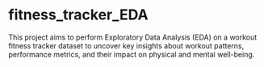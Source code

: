 # fitness_tracker_EDA
This project aims to perform Exploratory Data Analysis (EDA) on a workout fitness tracker dataset to uncover key insights about workout patterns, performance metrics, and their impact on physical and mental well-being.
